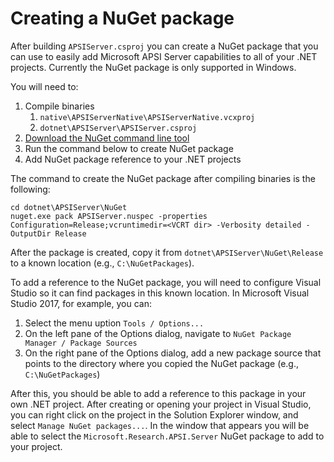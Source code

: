 # Creating a NuGet package

After building `APSIServer.csproj` you can create a NuGet package that you can 
use to easily add Microsoft APSI Server capabilities to all of your .NET projects. Currently
the NuGet package is only supported in Windows.

You will need to:
1. Compile binaries
    1. `native\APSIServerNative\APSIServerNative.vcxproj`
    2. `dotnet\APSIServer\APSIServer.csproj`
3. [Download the NuGet command line tool](https://dist.nuget.org/win-x86-commandline/latest/nuget.exe)
4. Run the command below to create NuGet package
5. Add NuGet package reference to your .NET projects

The command to create the NuGet package after compiling binaries is the following:

````
cd dotnet\APSIServer\NuGet
nuget.exe pack APSIServer.nuspec -properties Configuration=Release;vcruntimedir=<VCRT dir> -Verbosity detailed -OutputDir Release
````

After the package is created, copy it from `dotnet\APSIServer\NuGet\Release` to a known location (e.g., `C:\NuGetPackages`).

To add a reference to the NuGet package, you will need to configure Visual Studio so it can find 
packages in this known location. In Microsoft Visual Studio 2017, for example, you can:
1. Select the menu uption `Tools / Options...`
2. On the left pane of the Options dialog, navigate to `NuGet Package Manager / Package Sources`
3. On the right pane of the Options dialog, add a new package source that points to the directory
   where you copied the NuGet package (e.g., `C:\NuGetPackages`)

After this, you should be able to add a reference to this package in your own .NET project. After
creating or opening your project in Visual Studio, you can right click on the project in the 
Solution Explorer window, and select `Manage NuGet packages...`. In the window that appears 
you will be able to select the `Microsoft.Research.APSI.Server` NuGet package to add to your project.
